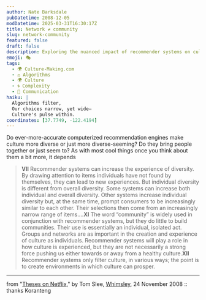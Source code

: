 ```yaml
---
author: Nate Barksdale
pubDatetime: 2008-12-05
modDatetime: 2025-03-31T16:30:17Z
title: Network ≠ community
slug: network-community
featured: false
draft: false
description: Exploring the nuanced impact of recommender systems on cultural diversity and individual experiences.
emoji: 🎭
tags:
  - 🌍 Culture-Making.com
  - ⚖️ Algorithms
  - 🌍 Culture
  - 🌀 Complexity
  - 💬 Communication
haiku: |
  Algorithms filter,  
  Our choices narrow, yet wide—  
  Culture's pulse within.
coordinates: [37.7749, -122.4194]
---
```


Do ever-more-accurate computerized recommendation engines make culture more diverse or just more diverse-seeming? Do they bring people together or just seem to? As with most cool things once you think about them a bit more, it depends

> **VII** Recommender systems can increase the experience of diversity. By drawing attention to items individuals have not found by themselves, they can lead to new experiences. But individual diversity is different from overall diversity. Some systems can increase both individual and overall diversity. Other systems increase individual diversity but, at the same time, prompt consumers to be increasingly similar to each other. Their selections then come from an increasingly narrow range of items….**XI** The word “community” is widely used in conjunction with recommender systems, but they do little to build communities. Their use is essentially an individual, isolated act. Groups and networks are as important in the creation and experience of culture as individuals. Recommender systems will play a role in how culture is experienced, but they are not necessarily a strong force pushing us either towards or away from a healthy culture.**XII** Recommender systems only filter culture, in various ways; the point is to create environments in which culture can prosper.

---

from "[Theses on Netflix](http://web.archive.org/web/20241112150701/https://whimsley.typepad.com/whimsley/2008/11/theses-on-netflix.html)," by Tom Slee, [Whimsley](http://web.archive.org/web/20241112150701/https://whimsley.typepad.com/whimsley/2008/11/theses-on-netflix.html), 24 November 2008 :: thanks Koranteng

